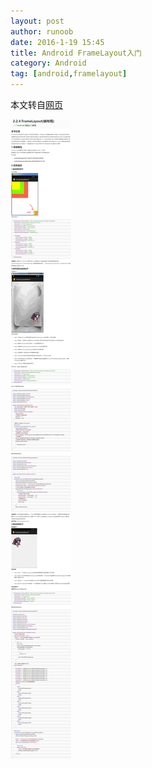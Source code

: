 ```yaml
---
layout: post
author: runoob
date: 2016-1-19 15:45
title: Android FrameLayout入门
category: Android
tag: [android,framelayout]
---
```


本文转自[网页](http://www.runoob.com/w3cnote/android-tutorial-framelayout.html)

<!-- more -->

![FrameLayout](/public/img/android/framelayout.png)
